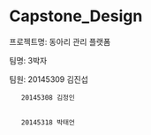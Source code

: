 # Capstone_Design
 프로젝트명: 동아리 관리 플랫폼  
 
  
 팀명: 3박자  
 
 
 팀원: 20145309 김진섭
 
 
       20145308 김정인
       
       
       20145318 박태언
